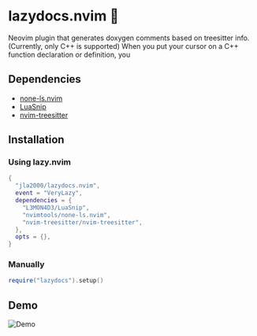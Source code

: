 # lazydocs.nvim 

Neovim plugin that generates doxygen comments based on treesitter info. (Currently, only C++ is supported)
When you put your cursor on a C++ function declaration or definition, you

## Dependencies

- [none-ls.nvim](https://github.com/nvimtools/none-ls.nvim)
- [LuaSnip](https://github.com/L3MON4D3/LuaSnip)
- [nvim-treesitter](https://github.com/nvim-treesitter/nvim-treesitter)

## Installation

### Using lazy.nvim

```lua
{
  "jla2000/lazydocs.nvim",
  event = "VeryLazy",
  dependencies = {
    "L3MON4D3/LuaSnip",
    "nvimtools/none-ls.nvim",
    "nvim-treesitter/nvim-treesitter",
  },
  opts = {},
}
```

### Manually

```lua
require("lazydocs").setup()
```

## Demo

![Demo](https://github.com/jla2000/lazydocs.nvim?branch=gif/demo.gif)
